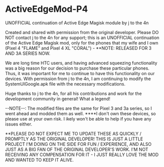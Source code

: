 # ActiveEdgeMod-P4
UNOFFICIAL continuation of Active Edge Magisk module by j to the 4n

Created and shared with permission from the original developer.
Please DO NOT contact j to the 4n for any support; this is an
UNOFFICIAL continuation of the Active Edge Magisk mod, only for
the phones that my wife and I own (Pixel 4 "FLAME" and Pixel 4
XL "CORAL") - **NOTE: RELEASED FOR 3 AND 3A SERIES NOW.

We are long time HTC users, and having advanced squeezing
functionality was a big reason for our decision to purchase
these particular phones. Thus, it was important for me to
continue to have this functionality on our devices. With
permission from j to the 4n, I am continuing to modify the
SystemUIGoogle.apk file with the necessary modifications.

Huge thanks to j to the 4n, for all his contributions and work
for the development community in general! What a legend!

--NOTE--: The modified files are the same for Pixel 3 and 3a series,
so I went ahead and modded them as well.
****I don't own these devices, so please use at your own risk. I
ikely won't be able to help if you have any issues either.

**PLEASE DO NOT EXPECT ME TO UPDATE THESE AS QUICKLY / PROMPTLY
AS THE ORIGINAL DEVELOPER! THIS IS JUST A LITTLE PROJECT I'M DOING
ON THE SIDE FOR FUN / EXPERIENCE, AND ALSO JUST AS A BIG FAN OF THE
ORIGINAL DEVELOPER'S WORK. I'M NOT RECEIVING ANY COMPENSATION FOR
IT - I JUST REALLY LOVE THE MOD AND WANTED TO KEEP IT ALIVE.
